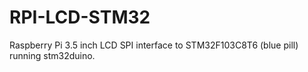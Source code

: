 # RPI-LCD-STM32
Raspberry Pi 3.5 inch LCD SPI interface to STM32F103C8T6 (blue pill) running stm32duino.
